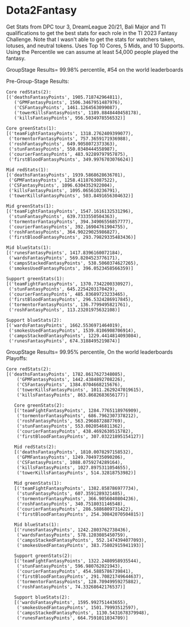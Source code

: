 # Dota2Fantasy

Get Stats from DPC tour 3, DreamLeague 20/21, Bali Major and TI qualifications to get the best stats for each role in the TI 2023 Fantasy Challenge.
Note that I wasn't able to get the stats for watchers taken, lotuses, and neutral tokens.
Uses Top 10 Cores, 5 Mids, and 10 Supports.
Using the Percentile we can assume at least 54,000 people played the fantasy.

GroupStage Results= 99.98% percentile, #54 on the world leaderboards

Pre-Group-Stage Results:

    Core redStats(2):
    [('deathsFantasyPoints', 1905.718742964811),
       ('GPMFantasyPoints', 1506.3467951487976),
       ('CSFantasyPoints', 1461.1264563099087),
       ('towerKillsFantasyPoints', 1189.8848440458178),
       ('killsFantasyPoints', 956.5034978556532)]

    Core greenStats(1): 
    [('teamFightFantasyPoints', 1318.2762409399077),
     ('tormentorFantasyPoints', 757.3659171936988),
     ('roshFantasyPoints', 649.9058072373363),
     ('stunFantasyPoints', 550.0340444558987),
     ('courierFantasyPoints', 483.92289797957875),
     ('firstBloodFantasyPoints', 349.9976703076624)]

    Mid redStats(1): 
    [('deathsFantasyPoints', 1939.5868628636701),
     ('GPMFantasyPoints', 1258.4118763087522),
     ('CSFantasyPoints', 1096.6304352922004),
     ('killsFantasyPoints', 1095.065610236791),
     ('towerKillsFantasyPoints', 503.8491656304632)]

    Mid greenStats(1): 
    [('teamFightFantasyPoints', 1547.1616132531296),
     ('stunFantasyPoints', 639.7333550504363),
     ('tormentorFantasyPoints', 394.34906556857777),
     ('courierFantasyPoints', 392.16904761904755),
     ('roshFantasyPoints', 364.90229025986827),
     ('firstBloodFantasyPoints', 293.79829335483436)]
    
    Mid blueStats(1): 
    [('runesFantasyPoints', 1417.8396160072184),
     ('wardsFantasyPoints', 569.8204523776171),
     ('campsStackedFantasyPoints', 538.5060374627265),
     ('smokesUsedFantasyPoints', 396.0523458566359)]
    
    Support greenStats(1): 
    [('teamFightFantasyPoints', 1370.7342200330927),
     ('stunFantasyPoints', 645.2254203170429),
     ('courierFantasyPoints', 485.83689723233465),
     ('firstBloodFantasyPoints', 296.5324286917845),
     ('tormentorFantasyPoints', 136.7799495821761),
     ('roshFantasyPoints', 113.23201975632108)]
    
    Support blueStats(2): 
    [('wardsFantasyPoints', 1662.5536971464019),
     ('smokesUsedFantasyPoints', 1539.8106908706914),
     ('campsStackedFantasyPoints', 1229.4414814093084),
     ('runesFantasyPoints', 674.3188495219874)]

GroupStage Results= 99.95% percentile, On the world leaderboards
Playoffs:

    Core redStats(2): 
    [('deathsFantasyPoints', 1782.8617627348085),
        ('GPMFantasyPoints', 1442.4384892708226),
        ('CSFantasyPoints', 1384.0704668215676),
        ('towerKillsFantasyPoints', 1011.2629247019615),
        ('killsFantasyPoints', 863.8682683656177)]
       
       Core greenStats(2): 
       [('teamFightFantasyPoints', 1284.7765118976909),
        ('tormentorFantasyPoints', 686.7962307378212),
        ('roshFantasyPoints', 563.2968872887769),
        ('stunFantasyPoints', 553.0020546811362),
        ('courierFantasyPoints', 438.4692630515782),
        ('firstBloodFantasyPoints', 307.03221895154127)]
       
       Mid redStats(2): 
       [('deathsFantasyPoints', 1810.0078297158532),
        ('GPMFantasyPoints', 1249.7049735090206),
        ('CSFantasyPoints', 1088.0759274289164),
        ('killsFantasyPoints', 1027.8975311054655),
        ('towerKillsFantasyPoints', 514.32818753982)]
       
       Mid greenStats(1): 
       [('teamFightFantasyPoints', 1382.858786977734),
        ('stunFantasyPoints', 607.3591289321485),
        ('tormentorFantasyPoints', 366.9056040804236),
        ('roshFantasyPoints', 340.7518031146548),
        ('courierFantasyPoints', 286.5886809731422),
        ('firstBloodFantasyPoints', 254.30842070504815)]
       
       Mid blueStats(1): 
       [('runesFantasyPoints', 1242.2803762738436),
        ('wardsFantasyPoints', 578.1203085450759),
        ('campsStackedFantasyPoints', 552.1474394077093),
        ('smokesUsedFantasyPoints', 383.75802915941193)]
       
       Support greenStats(2): 
       [('teamFightFantasyPoints', 1322.2480958935544),
        ('stunFantasyPoints', 596.980762021943),
        ('courierFantasyPoints', 454.5885786739841),
        ('firstBloodFantasyPoints', 291.70821749644637),
        ('tormentorFantasyPoints', 128.70949959275882),
        ('roshFantasyPoints', 74.33268642176537)]
       
       Support blueStats(2): 
       [('wardsFantasyPoints', 1595.992751443655),
        ('smokesUsedFantasyPoints', 1501.79993512597),
        ('campsStackedFantasyPoints', 1130.5431678379948),
        ('runesFantasyPoints', 664.7591011034709)]
